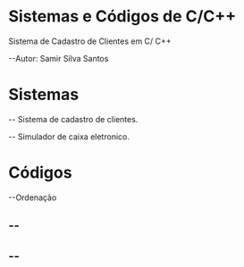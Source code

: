 # Sistemas e Códigos de C/C++

Sistema de Cadastro de Clientes em C/ C++

--Autor: Samir Silva Santos

# Sistemas

-- Sistema de cadastro de clientes.

-- Simulador de caixa eletronico.

# Códigos

--Ordenação

--
--
--
--
